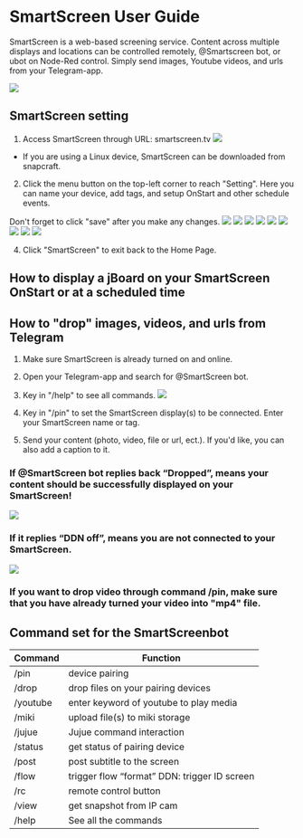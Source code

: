 # SmartScreen User Guide

SmartScreen is a web-based screening service.
Content across multiple displays and locations can be controlled remotely, @Smartscreen bot, or ubot on Node-Red control.
Simply send images, Youtube videos, and urls from your Telegram-app.

![](https://i.imgur.com/aupapFd.png)

## SmartScreen setting
1. Access SmartScreen through URL: smartscreen.tv
![](https://i.imgur.com/aupapFd.png)

* If you are using a Linux device, SmartScreen can be downloaded from snapcraft. 

2. Click the menu button on the top-left corner to reach "Setting". Here you can name your device, add tags, and setup OnStart and other schedule events. 

Don't forget to click "save" after you make any changes.
![](https://i.imgur.com/yxYGmVf.png)
![](https://i.imgur.com/tCI4kYq.png)
![](https://i.imgur.com/Fe8eNGz.png)
![](https://i.imgur.com/VQEv5KI.png)
![](https://i.imgur.com/lZTAYbQ.png)
![](https://i.imgur.com/3lVwZPY.png)
![](https://i.imgur.com/SpLQi2p.png)
![](https://i.imgur.com/wAWL7a6.png)
![](https://i.imgur.com/bKnA3nW.png)

4. Click "SmartScreen" to exit back to the Home Page.

## How to display a jBoard on your SmartScreen OnStart or at a scheduled time


## How to "drop" images, videos, and urls from Telegram
1. Make sure SmartScreen is already turned on and online.
2. Open your Telegram-app and search for @SmartScreen bot.
3. Key in "/help" to see all commands.
![](https://i.imgur.com/yAfFu94.jpg)

4. Key in "/pin" to set the SmartScreen display(s) to be connected. Enter your SmartScreen name or tag. 

5. Send your content (photo, video, file or url, ect.). If you'd like, you can also add a caption to it. 
### If @SmartScreen bot replies back “Dropped”, means your content should be successfully displayed on your SmartScreen!
![](https://i.imgur.com/79dAUEf.jpg)

### If it replies “DDN off”, means you are not connected to your SmartScreen. 
![](https://i.imgur.com/9xzqiqJ.jpg)

  ### If you want to drop video through command /pin, make sure that you have already turned your video into "mp4" file.


## Command set for the SmartScreenbot
| Command | Function | 
| -------- | -------- | 
|/pin | device pairing | 
|/drop|drop files on your pairing devices|
|/youtube|enter keyword of youtube to play media|
|/miki|upload file(s) to miki storage|
|/jujue|Jujue command interaction|
|/status|get status of pairing device|
|/post|post subtitle to the screen|
|/flow|trigger flow “format” DDN: trigger ID screen
|/rc| remote control button|
|/view| get snapshot from IP cam|
|/help| See all the commands|
